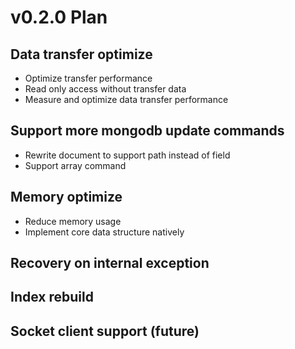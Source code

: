 # v0.2.0 Plan

## Data transfer optimize

* Optimize transfer performance
* Read only access without transfer data
* Measure and optimize data transfer performance

## Support more mongodb update commands

* Rewrite document to support path instead of field
* Support array command

## Memory optimize

* Reduce memory usage
* Implement core data structure natively

## Recovery on internal exception

## Index rebuild

## Socket client support (future)
